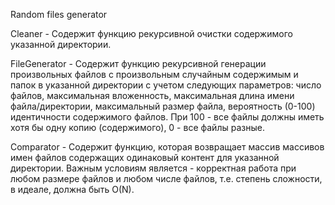Random files generator

Cleaner - Содержит функцию рекурсивной очистки содержимого указанной директории.

FileGenerator - Содержит функцию рекурсивной генерации произвольных файлов с произвольным случайным содержимым и папок в указанной директории с учетом следующих параметров: число файлов, максимальная вложенность, максимальная длина имени файла/директории, максимальный размер файла, вероятность (0-100) идентичности содержимого файлов. При 100 - все файлы должны иметь хотя бы одну копию (содержимого), 0 - все файлы разные. 

Comparator - Содержит функцию, которая возвращает массив массивов имен файлов содержащих одинаковый контент для указанной директории. Важным условиям является - корректная работа при любом размере файлов и любом числе файлов, т.е. степень сложности, в идеале, должна быть O(N).
